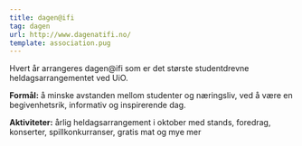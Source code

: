 ```yaml
---
title: dagen@ifi
tag: dagen
url: http://www.dagenatifi.no/
template: association.pug
---
```


Hvert år arrangeres dagen@ifi som er det største studentdrevne heldagsarrangementet ved UiO.

**Formål:** å minske avstanden mellom studenter og næringsliv, ved å være en begivenhetsrik, informativ og inspirerende dag.

**Aktiviteter:** årlig heldagsarrangement i oktober med stands, foredrag, konserter, spillkonkurranser, gratis mat og mye mer